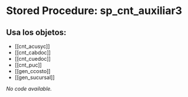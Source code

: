 # Stored Procedure: sp_cnt_auxiliar3

## Usa los objetos:
- [[cnt_acusyc]]
- [[cnt_cabdoc]]
- [[cnt_cuedoc]]
- [[cnt_puc]]
- [[gen_ccosto]]
- [[gen_sucursal]]

*No code available.*
